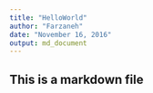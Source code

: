 ```yaml
---
title: "HelloWorld"
author: "Farzaneh"
date: "November 16, 2016"
output: md_document
---
```


## This is a markdown file